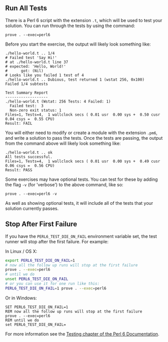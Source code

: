 ## Run All Tests

There is a Perl 6 script with the extension `.t`, which will be used to test
your solution. You can run through the tests by using the command:

`prove . --exec=perl6`

Before you start the exercise, the output will likely look something like:

```
./hello-world.t .. 1/4 
# Failed test 'Say Hi!'
# at ./hello-world.t line 37
# expected: 'Hello, World!'
#      got: (Nil)
# Looks like you failed 1 test of 4
./hello-world.t .. Dubious, test returned 1 (wstat 256, 0x100)
Failed 1/4 subtests 

Test Summary Report
-------------------
./hello-world.t (Wstat: 256 Tests: 4 Failed: 1)
  Failed test:  3
  Non-zero exit status: 1
Files=1, Tests=4,  1 wallclock secs ( 0.01 usr  0.00 sys +  0.50 cusr  0.04 csys =  0.55 CPU)
Result: FAIL
```
You will either need to modify or create a module with the extension `.pm6`, and
write a solution to pass the tests. Once the tests are passing, the output from
the command above will likely look something like:

```
./hello-world.t .. ok
All tests successful.
Files=1, Tests=4,  1 wallclock secs ( 0.01 usr  0.00 sys +  0.49 cusr  0.06 csys =  0.56 CPU)
Result: PASS
```

Some exercises may have optional tests. You can test for these by adding the
flag `-v` (for 'verbose') to the above command, like so:

`prove . --exec=perl6 -v`

As well as showing optional tests, it will include all of the tests that your solution currently passes.

## Stop After First Failure

If you have the `PERL6_TEST_DIE_ON_FAIL` environment variable set, the test
runner will stop after the first failure. For example:

In Linux / OS X:

```bash
export PERL6_TEST_DIE_ON_FAIL=1
# now all the follow up runs will stop at the first failure
prove . --exec=perl6
# until we do
unset PERL6_TEST_DIE_ON_FAIL
# or you can use it for one run like this:
PERL6_TEST_DIE_ON_FAIL=1 prove . --exec=perl6
```

Or in Windows:

```
SET PERL6_TEST_DIE_ON_FAIL=1
REM now all the follow up runs will stop at the first failure
prove . --exec=perl6
REM until we do
set PERL6_TEST_DIE_ON_FAIL=
```

For more information see the
[Testing chapter of the Perl 6 Documentation](https://docs.perl6.org/language/testing.html).

